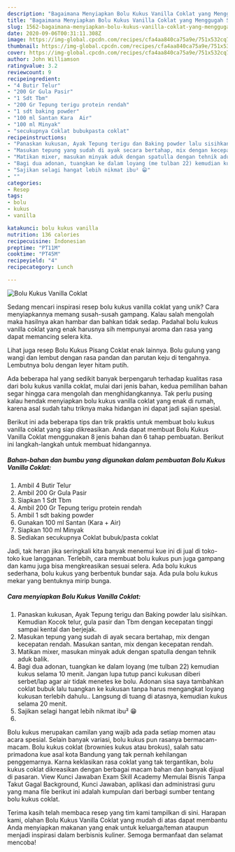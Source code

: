 ```yaml
---
description: "Bagaimana Menyiapkan Bolu Kukus Vanilla Coklat yang Menggugah Selera"
title: "Bagaimana Menyiapkan Bolu Kukus Vanilla Coklat yang Menggugah Selera"
slug: 1562-bagaimana-menyiapkan-bolu-kukus-vanilla-coklat-yang-menggugah-selera
date: 2020-09-06T00:31:11.308Z
image: https://img-global.cpcdn.com/recipes/cfa4aa840ca75a9e/751x532cq70/bolu-kukus-vanilla-coklat-foto-resep-utama.jpg
thumbnail: https://img-global.cpcdn.com/recipes/cfa4aa840ca75a9e/751x532cq70/bolu-kukus-vanilla-coklat-foto-resep-utama.jpg
cover: https://img-global.cpcdn.com/recipes/cfa4aa840ca75a9e/751x532cq70/bolu-kukus-vanilla-coklat-foto-resep-utama.jpg
author: John Williamson
ratingvalue: 3.2
reviewcount: 9
recipeingredient:
- "4 Butir Telur"
- "200 Gr Gula Pasir"
- "1 Sdt Tbm"
- "200 Gr Tepung terigu protein rendah"
- "1 sdt baking powder"
- "100 ml Santan Kara  Air"
- "100 ml Minyak"
- "secukupnya Coklat bubukpasta coklat"
recipeinstructions:
- "Panaskan kukusan, Ayak Tepung terigu dan Baking powder lalu sisihkan. Kemudian Kocok telur, gula pasir dan Tbm dengan kecepatan tinggi sampai kental dan berjejak."
- "Masukan tepung yang sudah di ayak secara bertahap, mix dengan kecepatan rendah. Masukan santan, mix dengan kecepatan rendah."
- "Matikan mixer, masukan minyak aduk dengan spatulla dengan tehnik aduk balik."
- "Bagi dua adonan, tuangkan ke dalam loyang (me tulban 22) kemudian kukus selama 10 menit. Jangan lupa tutup panci kukusan diberi serbet/lap agar air tidak menetes ke bolu. Adonan sisa saya tambahkan coklat bubuk lalu tuangkan ke kukusan tanpa harus mengangkat loyang kukusan terlebih dahulu.. Langsung di tuang di atasnya, kemudian kukus selama 20 menit."
- "Sajikan selagi hangat lebih nikmat ibu² 😁"
- ""
categories:
- Resep
tags:
- bolu
- kukus
- vanilla

katakunci: bolu kukus vanilla 
nutrition: 136 calories
recipecuisine: Indonesian
preptime: "PT11M"
cooktime: "PT45M"
recipeyield: "4"
recipecategory: Lunch

---
```



![Bolu Kukus Vanilla Coklat](https://img-global.cpcdn.com/recipes/cfa4aa840ca75a9e/751x532cq70/bolu-kukus-vanilla-coklat-foto-resep-utama.jpg)

Sedang mencari inspirasi resep bolu kukus vanilla coklat yang unik? Cara menyiapkannya memang susah-susah gampang. Kalau salah mengolah maka hasilnya akan hambar dan bahkan tidak sedap. Padahal bolu kukus vanilla coklat yang enak harusnya sih mempunyai aroma dan rasa yang dapat memancing selera kita.

Lihat juga resep Bolu Kukus Pisang Coklat enak lainnya. Bolu gulung yang wangi dan lembut dengan rasa pandan dan parutan keju di tengahnya. Lembutnya bolu dengan leyer hitam putih.

Ada beberapa hal yang sedikit banyak berpengaruh terhadap kualitas rasa dari bolu kukus vanilla coklat, mulai dari jenis bahan, kedua pemilihan bahan segar hingga cara mengolah dan menghidangkannya. Tak perlu pusing kalau hendak menyiapkan bolu kukus vanilla coklat yang enak di rumah, karena asal sudah tahu triknya maka hidangan ini dapat jadi sajian spesial.


Berikut ini ada beberapa tips dan trik praktis untuk membuat bolu kukus vanilla coklat yang siap dikreasikan. Anda dapat membuat Bolu Kukus Vanilla Coklat menggunakan 8 jenis bahan dan 6 tahap pembuatan. Berikut ini langkah-langkah untuk membuat hidangannya.

<!--inarticleads1-->

##### Bahan-bahan dan bumbu yang digunakan dalam pembuatan Bolu Kukus Vanilla Coklat:

1. Ambil 4 Butir Telur
1. Ambil 200 Gr Gula Pasir
1. Siapkan 1 Sdt Tbm
1. Ambil 200 Gr Tepung terigu protein rendah
1. Ambil 1 sdt baking powder
1. Gunakan 100 ml Santan (Kara + Air)
1. Siapkan 100 ml Minyak
1. Sediakan secukupnya Coklat bubuk/pasta coklat


Jadi, tak heran jika seringkali kita banyak menemui kue ini di jual di toko-toko kue langganan. Terlebih, cara membuat bolu kukus pun juga gampang dan kamu juga bisa mengkreasikan sesuai selera. Ada bolu kukus sederhana, bolu kukus yang berbentuk bundar saja. Ada pula bolu kukus mekar yang bentuknya mirip bunga. 

<!--inarticleads2-->

##### Cara menyiapkan Bolu Kukus Vanilla Coklat:

1. Panaskan kukusan, Ayak Tepung terigu dan Baking powder lalu sisihkan. Kemudian Kocok telur, gula pasir dan Tbm dengan kecepatan tinggi sampai kental dan berjejak.
1. Masukan tepung yang sudah di ayak secara bertahap, mix dengan kecepatan rendah. Masukan santan, mix dengan kecepatan rendah.
1. Matikan mixer, masukan minyak aduk dengan spatulla dengan tehnik aduk balik.
1. Bagi dua adonan, tuangkan ke dalam loyang (me tulban 22) kemudian kukus selama 10 menit. Jangan lupa tutup panci kukusan diberi serbet/lap agar air tidak menetes ke bolu. Adonan sisa saya tambahkan coklat bubuk lalu tuangkan ke kukusan tanpa harus mengangkat loyang kukusan terlebih dahulu.. Langsung di tuang di atasnya, kemudian kukus selama 20 menit.
1. Sajikan selagi hangat lebih nikmat ibu² 😁
1. 


Bolu kukus merupakan camilan yang wajib ada pada setiap momen atau acara spesial. Selain banyak variasi, bolu kukus pun rasanya bermacam-macam. Bolu kukus coklat (brownies kukus atau brokus), salah satu primadona kue asal kota Bandung yang tak pernah kehilangan penggemarnya. Karna keklasikan rasa coklat yang tak tergantikan, bolu kukus coklat dikreasikan dengan berbagai macam bahan dan banyak dijual di pasaran. View Kunci Jawaban Exam Skill Academy Memulai Bisnis Tanpa Takut Gagal Background, Kunci Jawaban, aplikasi dan administrasi guru yang mana file berikut ini adalah kumpulan dari berbagi sumber tentang bolu kukus coklat. 

Terima kasih telah membaca resep yang tim kami tampilkan di sini. Harapan kami, olahan Bolu Kukus Vanilla Coklat yang mudah di atas dapat membantu Anda menyiapkan makanan yang enak untuk keluarga/teman ataupun menjadi inspirasi dalam berbisnis kuliner. Semoga bermanfaat dan selamat mencoba!

